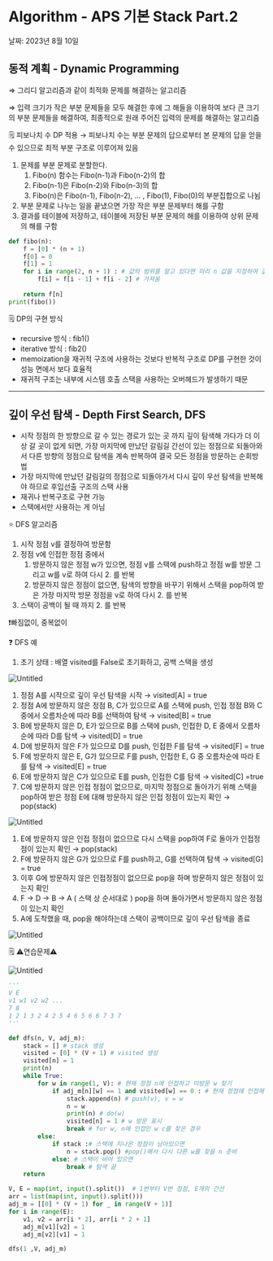 # Algorithm - APS 기본 Stack Part.2

날짜: 2023년 8월 10일

## 동적 계획 - Dynamic Programming

⇒ 그리디 알고리즘과 같이 최적화 문제를 해결하는 알고리즘

⇒ 입력 크기가 작은 부분 문제들을 모두 해결한 후에 그 해들을 이용하여 보다 큰 크기의 부분 문제들을 해결하여, 최종적으로 원래 주어진 입력의 문제를 해결하는 알고리즘

<aside>
🗒️ 피보나치 수 DP 적용
→ 피보나치 수는 부분 문제의 답으로부터 본 문제의 답을 얻을 수 있으므로 최적 부분 구조로 이루어져 있음

1. 문제를 부분 문제로 분할한다.
    1. Fibo(n) 함수는 Fibo(n-1)과 Fibo(n-2)의 합
    2. Fibo(n-1)은 Fibo(n-2)와 Fibo(n-3)의 합
    3. Fibo(n)은 Fibo(n-1), Fibo(n-2), … , Fibo(1), Fibo(0)의 부분집합으로 나뉨
2. 부분 문제로 나누는 일을 끝냈으면 가장 작은 부분 문제부터 해를 구함
3. 결과를 테이블에 저장하고, 테이블에 저장된 부분 문제의 해를 이용하여 상위 문제의 해를 구함
</aside>

```python
def fibo(n):
    f = [0] * (n + 1)
    f[0] = 0
    f[1] = 1
    for i in range(2, n + 1) : # 값의 범위를 알고 있다면 미리 n 값을 지정하여 값을 저장하고
        f[i] = f[i - 1] + f[i - 2] # 가져옴
        
    return f[n]
print(fibo())
```

<aside>
🗒️ DP의 구현 방식

- recursive 방식 : fib1()
- iterative 방식  : fib2()
- memoization을 재귀적 구조에 사용하는 것보다 반복적 구조로 DP를 구현한 것이 성능 면에서 보다 효율적
- 재귀적 구조는 내부에 시스템 호출 스택을 사용하는 오버헤드가 발생하기 때문
</aside>

---

## 깊이 우선 탐색 - Depth First Search, DFS

- 시작 정점의 한 방향으로 갈 수 있는 경로가 있는 곳 까지 깊이 탐색해 가다가 더 이상 갈 곳이 없게 되면, 가장 마지막에 만났던 갈림길 간선이 있는 정점으로 되돌아와서 다른 방향의 정점으로 탐색을 계속 반복하여 결국 모든 정점을 방문하는 순회방법
- 가장 마지막에 만났던 갈림길의 정점으로 되돌아가서 다시 깊이 우선 탐색을 반복해야 하므로 후입선출 구조의 스택 사용
- 재귀나 반복구조로 구현 가능
- 스택에서만 사용하는 게 아님

<aside>
⭐ DFS 알고리즘

1. 시작 정점 v를 결정하여 방문함
2. 정점 v에 인접한 정점 중에서
    1. 방문하지 않은 정점 w가 있으면, 정점 v를 스택에 push하고 정점 w를 방문 그리고 w를 v로 하여 다시 2. 를 반복
    2. 방문하지 않은 정점이 없으면, 탐색의 방향을 바꾸기 위해서 스택을 pop하여 받은 가장 마지막 방문 정점을 v로 하여 다시 2. 를 반복
3. 스택이 공백이 될 때 까지 2. 를 반복

❗빠짐없이, 중복없이

</aside>

<aside>
❓ DFS 예

1. 초기 상태 : 배열 visited를 False로 초기화하고, 공백 스택을 생성

![Untitled](Algorithm%20-%20APS%20%E1%84%80%E1%85%B5%E1%84%87%E1%85%A9%E1%86%AB%20Stack%20Part%202%2058d087fe92a4446c93ff6bc104c26a35/Untitled.png)

1. 정점 A를 시작으로 깊이 우선 탐색을 시작 → visited[A] = true
2. 정점 A에 방문하지 않은 정점 B, C가 있으므로 A를 스택에 push, 인접 정점 B와 C 중에서 오름차순에 따라 B를 선택하여 탐색 → visited[B] = true
3. B에 방문하지 않은 D, E가 있으므로 B를 스택에 push, 인접한 D, E 중에서 오름차순에 따라 D를 탐색 → visited[D] = true
4. D에 방문하지 않은 F가 있으므로 D를 push, 인접한 F를 탐색 → visited[F] = true
5. F에 방문하지 않은 E, G가 있으므로 F를 push, 인접한 E, G 중 오름차순에 따라 E를 탐색 → visited[E] = true
6. E에 방문하지 않은 C가 있으므로 E를 push, 인접한 C를 탐색 → visited[C] =true
7. C에 방문하지 않은 인접 정점이 없으므로, 마지막 정점으로 돌아가기 위해 스택을 pop하여 받은 정점 E에 대해 방문하지 않은 인접 정점이 있는지 확인 → pop(stack)

![Untitled](Algorithm%20-%20APS%20%E1%84%80%E1%85%B5%E1%84%87%E1%85%A9%E1%86%AB%20Stack%20Part%202%2058d087fe92a4446c93ff6bc104c26a35/Untitled%201.png)

1. E에 방문하지 않은 인접 정점이 없으므로 다시 스택을 pop하여 F로 돌아가 인접정점이 있는지 확인 → pop(stack)
2. F에 방문하지 않은 G가 있으므로 F를 push하고, G를 선택하여 탐색 → visited[G] = true
3. 이후 G에 방문하지 않은 인접정점이 없으므로 pop을 하며 방문하지 않은 정점이 있는지 확인
4. F → D → B → A ( 스택 상 순서대로 ) pop을 하며 돌아가면서 방문하지 않은 정점이 있는지 확인
5. A에 도착했을 때, pop을 해야하는데 스택이 공백이므로 깊이 우선 탐색을 종료

![Untitled](Algorithm%20-%20APS%20%E1%84%80%E1%85%B5%E1%84%87%E1%85%A9%E1%86%AB%20Stack%20Part%202%2058d087fe92a4446c93ff6bc104c26a35/Untitled%202.png)

</aside>

<aside>
🗒️ ⚠️연습문제⚠️

![Untitled](Algorithm%20-%20APS%20%E1%84%80%E1%85%B5%E1%84%87%E1%85%A9%E1%86%AB%20Stack%20Part%202%2058d087fe92a4446c93ff6bc104c26a35/Untitled%203.png)

```python
'''
V E
v1 w1 v2 w2 ...
7 8
1 2 1 3 2 4 2 5 4 6 5 6 6 7 3 7
'''

def dfs(n, V, adj_m):
    stack = [] # stack 생성
    visited = [0] * (V + 1) # visited 생성
    visited[n] = 1
    print(n)
    while True:
        for w in range(1, V): # 현재 정점 n에 인접하고 미방문 w 찾기
            if adj_m[n][w] == 1 and visited[w] == 0 : # 현재 정점에 인접해있고 방문하지 않았을 경우
                stack.append(n) # push(v), v = w
                n = w
                print(n) # do(w)
                visited[n] = 1 # w 방문 표시
                break # for w, n에 인접인 w c를 찾은 경우
        else:
            if stack :# 스택에 지나온 정점이 남아있으면
                n = stack.pop() #pop()해서 다시 다른 w를 찾을 n 준비
            else: # 스택이 비어 있으면
                break # 탐색 끝
    return

V, E = map(int, input().split())  # 1번부터 V번 정점, E개의 간선
arr = list(map(int, input().split()))
adj_m = [[0] * (V + 1) for _ in range(V + 1)]
for i in range(E):
    v1, v2 = arr[i * 2], arr[i * 2 + 1]
    adj_m[v1][v2] = 1
    adj_m[v2][v1] = 1

dfs(1 ,V, adj_m)
```

</aside>